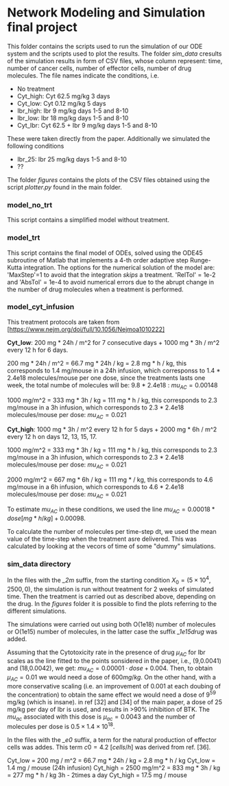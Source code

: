 # Network Modeling and Simulation final project

This folder contains the scripts used to run the simulation of our ODE system and the scripts used to plot the results. The folder *sim_data* cresults of the simulation results in form of CSV files, whose column represent: time, number of cancer cells, number of effector cells, number of drug molecules. The file names indicate the conditions, i.e.

- No treatment
- Cyt_high: Cyt 62.5 mg/kg 3 days
- Cyt_low: Cyt 0.12 mg/kg 5 days
- Ibr_high: Ibr 9 mg/kg days 1-5 and 8-10
- Ibr_low: Ibr 18 mg/kg days 1-5 and 8-10
- Cyt_Ibr: Cyt 62.5 + Ibr 9 mg/kg days 1-5 and 8-10

These were taken directly from the paper. Additionally we simulated the following conditions

- Ibr_25: Ibr 25 mg/kg days 1-5 and 8-10
- ??

The folder *figures* contains the plots of the CSV files obtained using the script *plotter.py* found in the main folder.

### model_no_trt

This script contains a simplified model without treatment.

### model_trt

This script contains the final model of ODEs, solved using the ODE45 subroutine of Matlab that implements a 4-th order adaptive step Runge-Kutta integration. The options for the numerical solution of the model are: 'MaxStep'=1 to avoid that the integration *skips* a treatment. 'RelTol' = 1e-2 and 'AbsTol' = 1e-4 to avoid numerical errors due to the abrupt change in the number of drug molecules when a treatment is performed.

### model_cyt_infusion

This treatment protocols are taken from [https://www.nejm.org/doi/full/10.1056/Nejmoa1010222]


**Cyt_low**: 200 mg * 24h / m^2 for 7 consecutive days + 1000 mg * 3h / m^2 every 12 h for 6 days.

200 mg * 24h / m^2 = 66.7 mg * 24h / kg = 2.8 mg * h / kg, this corresponds to 1.4 mg/mouse in a 24h infusion, which corresponss to 1.4 * 2.4e18 molecules/mouse per one dose, since the treatments lasts one week, the total numbe of molecules will be: 9.8 * 2.4e18 : $mu_{AC} = 0.00148$

1000 mg/m^2 = 333 mg * 3h / kg = 111 mg * h / kg, this corresponds to 2.3 mg/mouse in a 3h infusion, which corresponds to 2.3 * 2.4e18 molecules/mouse per dose: $mu_{AC} = 0.021$

**Cyt_high**: 1000 mg * 3h / m^2 every 12 h for 5 days + 2000 mg * 6h / m^2 every 12 h on days 12, 13, 15, 17.

1000 mg/m^2 = 333 mg * 3h / kg = 111 mg * h / kg, this corresponds to 2.3 mg/mouse in a 3h infusion, which corresponds to 2.3 * 2.4e18 molecules/mouse per dose: $mu_{AC} = 0.021$

2000 mg/m^2 = 667 mg * 6h / kg = 111 mg * / kg, this corresponds to 4.6 mg/mouse in a 6h infusion, which corresponds to 4.6 * 2.4e18 molecules/mouse per dose: $mu_{AC} = 0.021$

To estimate $mu_{AC}$ in these conditions, we used the line $mu_{AC} = 0.00018 * dose [mg * h/kg] + 0.00098$.

To calculate the number of molecules per time-step dt, we used the mean value of the time-step when the treatment asre delivered. This was calculated by looking at the vecors of time of some "dummy" simulations.

### sim_data directory

In the files with the *_2m* suffix, from the starting condition $X_0=(5 \times 10^4,2500,0)$, the simulation is run without treatment for 2 weeks of simulated time. Then the treatment is carried out as described above, depending on the drug. In the *figures* folder it is possible to find the plots referring to the different simulations.

The simulations were carried out using both O(1e18) number of molecules or O(1e15) number of molecules, in the latter case the suffix *_1e15drug* was added.

Assuming that the Cytotoxicity rate in the presence of drug $\mu_{AC}$ for Ibr scales as the line fitted to the points sonsidered in the paper, i.e., (9,0.0041) and (18,0.0042), we get: $mu_{AC}=0.00001 \cdot dose + 0.004$.  Then, to obtain $\mu_{AC}=0.01$ we would need a dose of $600 mg/kg$. On the other hand, with a more conservative scaling (i.e. an improvement of 0.001 at each doubing of the concentration) to obtain the same effect we would need a dose of $9^{59}$ mg/kg (which is insane).
in ref [32] and [34] of the main paper, a dose of 25 mg/kg per day of Ibr is used, and results in >90% inhibition of BTK. The $mu_{ac}$ associated with this dose is $\mu_{ac} = 0.0043$ and the number of molecules per dose is $0.5 \times 1.4 \times 10^{18}$.

In the files with the *_e0* suffix, a term for the natural production of effector cells was addes. This term $c0 = 4.2 \ [cells/h]$ was derived from ref. [36].


Cyt_low = 200 mg / m^2 = 66.7 mg * 24h / kg = 2.8 mg * h / kg	Cyt_low = 1.4 mg / mouse (24h infusion)
Cyt_high = 2500 mg/m^2 = 833 mg * 3h / kg = 277 mg * h / kg 3h - 2times a day Cyt_high = 17.5 mg / mouse


